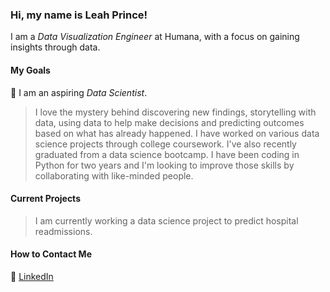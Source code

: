 
### Hi, my name is Leah Prince! 
I am a *Data Visualization Engineer* at Humana, with a focus on gaining insights through data. 
#### My Goals

:dizzy: I am an aspiring *Data Scientist*. 
>I love the mystery behind discovering new findings, storytelling with data, using data to help make decisions and predicting outcomes based 
>on what has already happened. 
I have worked on various data science projects through college coursework. I've also recently graduated from a data science bootcamp.
I have been coding in Python for two years and I'm looking to improve those skills by collaborating with like-minded people.

#### Current Projects
>I am currently working a data science project to predict hospital readmissions.

#### How to Contact Me
:email: [LinkedIn](leah-prince-m-s-a-90a20818b) 
